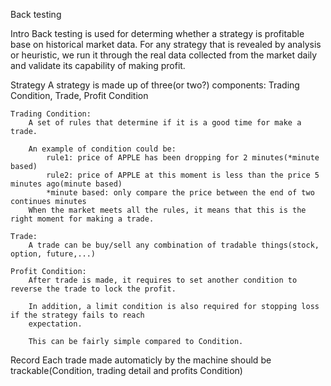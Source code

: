 Back testing

Intro
	Back testing is used for determing whether a strategy is profitable base on historical market data.
	For any strategy that is revealed by analysis or heuristic, we run it through the real data collected 
from the market daily and validate its capability of making profit.


Strategy
	A strategy is made up of three(or two?) components:
		Trading Condition,
		Trade,
		Profit Condition
	
	Trading Condition:
		A set of rules that determine if it is a good time for make a trade.
		
		An example of condition could be:
			rule1: price of APPLE has been dropping for 2 minutes(*minute based)
			rule2: price of APPLE at this moment is less than the price 5 minutes ago(minute based)
			*minute based: only compare the price between the end of two continues minutes
		When the market meets all the rules, it means that this is the right moment for making a trade.

	Trade:
		A trade can be buy/sell any combination of tradable things(stock, option, future,...)
		
	Profit Condition:
		After trade is made, it requires to set another condition to reverse the trade to lock the profit.
		
		In addition, a limit condition is also required for stopping loss if the strategy fails to reach
		expectation.

		This can be fairly simple compared to Condition.
	
Record
	Each trade made automaticly by the machine should be trackable(Condition, trading detail and profits
	Condition)





		




